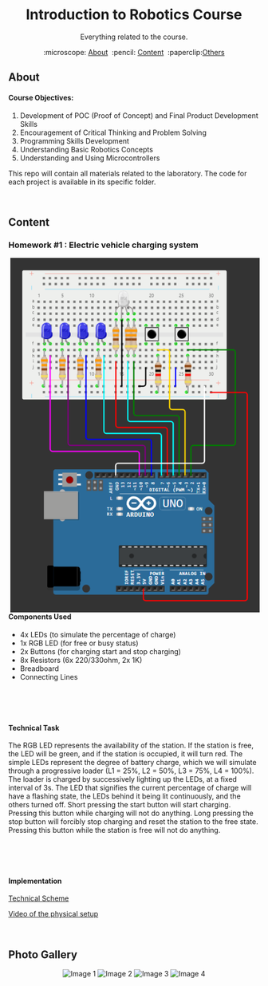 <h1 align="center" style="font-size:20">
Introduction to Robotics Course
</h1>

<p align="center">
Everything related to the course.
</p>

<p align="center">
  :microscope: <a href="#about">About</a>&#160;
  :pencil: <a href="#content">Content</a>&#160;
  :paperclip:<a href="#resources">Others</a>
</p>

## About

#### Course Objectives:
1. Development of POC (Proof of Concept) and Final Product Development Skills
2. Encouragement of Critical Thinking and Problem Solving
3. Programming Skills Development
4. Understanding Basic Robotics Concepts
5. Understanding and Using Microcontrollers

 This repo will contain all materials related to the laboratory.
 The code for each project is available in its specific folder.

</br>

## Content

### Homework #1 : Electric vehicle charging system
 
<img src="media/project 1/img/Screenshot 2024-10-23 210012.png" align="right" alt="Diagram" width="500">

#### Components Used

- 4x LEDs (to simulate the percentage of charge)
- 1x RGB LED (for free or busy status)
- 2x Buttons (for charging start and stop charging)
- 8x Resistors (6x 220/330ohm, 2x 1K)
- Breadboard
- Connecting Lines

</br>
</br>
</br>

#### Technical Task

The RGB LED represents the availability of the station. If the station is free, the LED will be green, and if the station is occupied, it will turn red.
The simple LEDs represent the degree of battery charge, which we will simulate through a progressive loader (L1 = 25%, L2 = 50%, L3 = 75%, L4 = 100%). The loader is charged by successively lighting up the LEDs, at a fixed interval of 3s. The LED that signifies the current percentage of charge will have a flashing state, the LEDs behind it being lit continuously, and the others turned off.
Short pressing the start button will start charging. Pressing this button while charging will not do anything.
Long pressing the stop button will forcibly stop charging and reset the station to the free state. Pressing this button while the station is free will not do anything.

</br>
</br>
</br>

#### Implementation

[Technical Scheme](https://wokwi.com/projects/412558654532609025)

[Video of the physical setup](https://github.com/calinfrunzeanu/Introduction-to-Robotics/blob/main/media/project%201/WhatsApp%20Video%202024-10-23%20at%2023.00.44_58cbeca5.mp4)

</br>

## Photo Gallery

<div align="center">
  <img src="https://raw.githubusercontent.com/calinfrunzeanu/Introduction-to-Robotics/main/media/project%201/img/WhatsApp%20Image%202024-10-23%20at%2022.59.47_0784fa3d.jpg" alt="Image 1" width="300">
  <img src="https://raw.githubusercontent.com/calinfrunzeanu/Introduction-to-Robotics/main/media/project%201/img/WhatsApp%20Image%202024-10-23%20at%2022.59.47_91031cef.jpg" alt="Image 2" width="300">
  <img src="https://raw.githubusercontent.com/calinfrunzeanu/Introduction-to-Robotics/main/media/project%201/img/WhatsApp%20Image%202024-10-23%20at%2022.59.47_e37cbaf3.jpg" alt="Image 3" width="300">
  <img src="https://raw.githubusercontent.com/calinfrunzeanu/Introduction-to-Robotics/main/media/project%201/img/WhatsApp%20Image%202024-10-23%20at%2022.59.51_6eca4b01.jpg" alt="Image 4" width="300">
</div>

</br>
</br>
